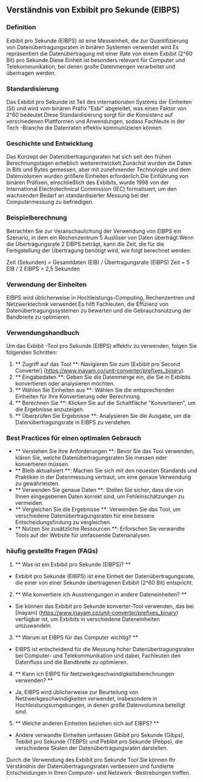## Verständnis von Exbibit pro Sekunde (EIBPS)

### Definition
Exbibit pro Sekunde (EIBPS) ist eine Messeinheit, die zur Quantifizierung von Datenübertragungsraten in binären Systemen verwendet wird.Es repräsentiert die Datenübertragung mit einer Rate von einem Exbibit (2^60 Bit) pro Sekunde.Diese Einheit ist besonders relevant für Computer und Telekommunikation, bei denen große Datenmengen verarbeitet und übertragen werden.

### Standardisierung
Das Exbibit pro Sekunde ist Teil des internationalen Systems der Einheiten (SI) und wird vom binären Präfix "Exbi" abgeleitet, was einen Faktor von 2^60 bedeutet.Diese Standardisierung sorgt für die Konsistenz auf verschiedenen Plattformen und Anwendungen, sodass Fachleute in der Tech -Branche die Datenraten effektiv kommunizieren können.

### Geschichte und Entwicklung
Das Konzept der Datenübertragungsraten hat sich seit den frühen Berechnungstagen erheblich weiterentwickelt.Zunächst wurden die Daten in Bits und Bytes gemessen, aber mit zunehmender Technologie und dem Datenvolumen wurden größere Einheiten erforderlich.Die Einführung von binären Präfixen, einschließlich des Exbibits, wurde 1998 von der International Electrotechnical Commission (IEC) formalisiert, um den wachsenden Bedarf an standardisierter Messung bei der Computermessung zu befriedigen.

### Beispielberechnung
Betrachten Sie zur Veranschaulichung der Verwendung von EIBPS ein Szenario, in dem ein Rechenzentrum 5 Auslöser von Daten überträgt.Wenn die Übertragungsrate 2 EIBPS beträgt, kann die Zeit, die für die Fertigstellung der Übertragung benötigt wird, wie folgt berechnet werden:

Zeit (Sekunden) = Gesamtdaten (EIB) / Übertragungsrate (EIBPS)
Zeit = 5 EIB / 2 EIBPS = 2,5 Sekunden

### Verwendung der Einheiten
EIBPS wird üblicherweise in Hochleistungs-Computing, Rechenzentren und Netzwerktechnik verwendet.Es hilft Fachleuten, die Effizienz von Datenübertragungssystemen zu bewerten und die Gebrauchsnutzung der Bandbreite zu optimieren.

### Verwendungshandbuch
Um das Exbibit -Tool pro Sekunde (EIBPS) effektiv zu verwenden, folgen Sie folgenden Schritten:
1. ** Zugriff auf das Tool **: Navigieren Sie zum [Exbibit pro Second Converter] (https://www.inayam.co/unit-converter/prefixes_binary).
2. ** Eingabedaten **: Geben Sie die Datenmenge ein, die Sie in Exbibits konvertieren oder analysieren möchten.
3. ** Wählen Sie Einheiten aus **: Wählen Sie die entsprechenden Einheiten für Ihre Konvertierung oder Berechnung.
4. ** Berechnen Sie **: Klicken Sie auf die Schaltfläche "Konvertieren", um die Ergebnisse anzuzeigen.
5. ** Überprüfen Sie Ergebnisse **: Analysieren Sie die Ausgabe, um die Datenübertragungsrate in EIBPS zu verstehen.

### Best Practices für einen optimalen Gebrauch
- ** Verstehen Sie Ihre Anforderungen **: Bevor Sie das Tool verwenden, klären Sie, welche Datenübertragungsraten Sie messen oder konvertieren müssen.
- ** Bleib aktualisiert **: Machen Sie sich mit den neuesten Standards und Praktiken in der Datenmessung vertraut, um eine genaue Verwendung zu gewährleisten.
- ** Verwenden Sie genaue Daten **: Stellen Sie sicher, dass die von Ihnen eingegebenen Daten korrekt sind, um Fehleinschätzungen zu vermeiden.
- ** Vergleichen Sie die Ergebnisse **: Verwenden Sie das Tool, um verschiedene Datenübertragungsraten für eine bessere Entscheidungsfindung zu vergleichen.
- ** Nutzen Sie zusätzliche Ressourcen **: Erforschen Sie verwandte Tools auf der Website für umfassende Datenanalysen.

### häufig gestellte Fragen (FAQs)

1. ** Was ist ein Exbibit pro Sekunde (EIBPS)? **
- Exbibit pro Sekunde (EIBPS) ist eine Einheit der Datenübertragungsrate, die einer von einer Sekunde übertragenen Exbibit (2^60 Bit) entspricht.

2. ** Wie konvertiere ich Ausstrengungen in andere Dateneinheiten? **
- Sie können das Exbibit pro Sekunde konverter-Tool verwenden, das bei [Inayam] (https://www.inayam.co/unit-converter/prefixes_binary) verfügbar ist, um Exbibits in verschiedene Dateneinheiten umzuwandeln.

3. ** Warum ist EIBPS für das Computer wichtig? **
- EIBPS ist entscheidend für die Messung hoher Datenübertragungsraten bei Computer- und Telekommunikation und dabei, Fachleuten den Datenfluss und die Bandbreite zu optimieren.

4. ** Kann ich EIBPS für Netzwerkgeschwindigkeitsberechnungen verwenden? **
- Ja, EIBPS wird üblicherweise zur Beurteilung von Netzwerkgeschwindigkeiten verwendet, insbesondere in Hochleistungsumgebungen, in denen große Datenvolumina beteiligt sind.

5. ** Welche anderen Einheiten beziehen sich auf EIBPS? **
- Andere verwandte Einheiten umfassen Gibibit pro Sekunde (Gibps), Tebibit pro Sekunde (TEBPS) und Pebibit pro Sekunde (Pebps), die verschiedene Skalen der Datenübertragungsraten darstellen.

Durch die Verwendung des Exbibit pro Sekunde Tool Sie können Ihr Verständnis der Datenübertragungsraten verbessern und fundierte Entscheidungen in Ihren Computer- und Netzwerk -Bestrebungen treffen.